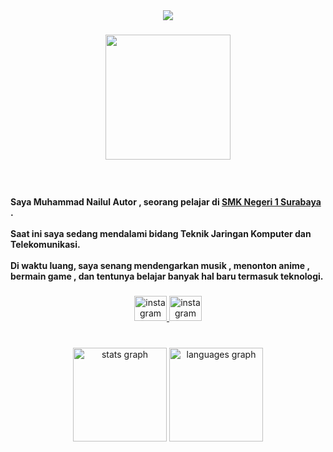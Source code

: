 <div align="center">
  <img src="https://profile-counter.glitch.me/hydraa94/count.svg?"  />
</div>

###

<div align="center">
  <img height="200" src="https://readme-typing-svg.demolab.com?font=Roboto+Mono&duration=2500&pause=800&color=FFFFFF&center=true&vCenter=true&multiline=true&repeat=false&width=200&height=80&lines=Hello+Everyone;I'm+Nailul+Autor"  />
</div>

###

<br clear="both">

<h4 align="left">Saya Muhammad Nailul Autor , seorang pelajar di <span><a href="https://www.smkn1-sby.sch.id/">SMK Negeri 1 Surabaya</a></span> .<br><br>Saat ini saya sedang mendalami bidang Teknik Jaringan Komputer dan Telekomunikasi.<br><br>Di waktu luang, saya senang mendengarkan musik , menonton anime , bermain game , dan tentunya belajar banyak hal baru termasuk teknologi.</h4>

###

<div align="center">
  <a href="https://instagran.com/xy.hydraa" target="_blank">
    <img src="https://raw.githubusercontent.com/maurodesouza/profile-readme-generator/master/src/assets/icons/social/instagram/default.svg" width="52" height="40" alt="instagram logo"  />
  </a>
  <a href="https://instagran.com/nailull948" target="_blank">
    <img src="https://raw.githubusercontent.com/maurodesouza/profile-readme-generator/master/src/assets/icons/social/instagram/default.svg" width="52" height="40" alt="instagram logo"  />
  </a>
</div>

###

<br clear="both">

<div align="center">
  <img src="https://github-readme-stats.vercel.app/api?username=hydraa94&hide_title=false&hide_rank=false&show_icons=false&include_all_commits=true&count_private=false&disable_animations=false&theme=tokyonight&locale=en&hide_border=true&order=1" height="150" alt="stats graph"  />
  <img src="https://github-readme-stats.vercel.app/api/top-langs?username=hydraa94&locale=en&hide_title=false&layout=compact&card_width=320&langs_count=4&theme=tokyonight&hide_border=true&order=2" height="150" alt="languages graph"  />
</div>

###
